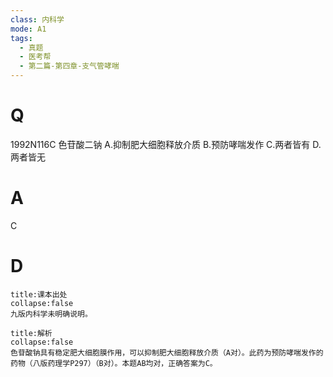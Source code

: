```yaml
---
class: 内科学
mode: A1
tags:
  - 真题
  - 医考帮
  - 第二篇-第四章-支气管哮喘
---
```


# Q
1992N116C 色苷酸二钠
A.抑制肥大细胞释放介质
B.预防哮喘发作
C.两者皆有
D.两者皆无

# A
C
# D
```ad-note
title:课本出处
collapse:false
九版内科学未明确说明。
```

```ad-summary
title:解析
collapse:false
色苷酸钠具有稳定肥大细胞膜作用，可以抑制肥大细胞释放介质（A对）。此药为预防哮喘发作的药物（八版药理学P297）（B对）。本题AB均对，正确答案为C。
```

